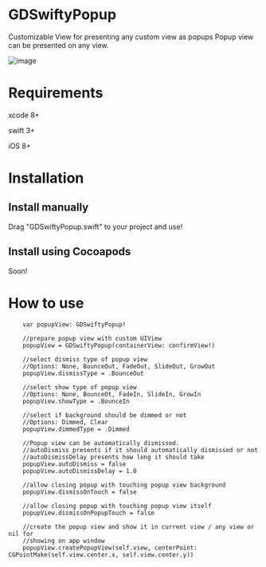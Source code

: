 # GDSwiftyPopup

Customizable View for presenting any custom view as popups
Popup view can be presented on any view.

![image](https://cloud.githubusercontent.com/assets/9967486/15256618/8501d938-1957-11e6-8292-1aa9203a0428.gif)


# Requirements
xcode 8+

swift 3+

iOS 8+


# Installation
Install manually
------
Drag "GDSwiftyPopup.swift" to your project and use!

Install using Cocoapods
------
Soon!



# How to use
```
    var popupView: GDSwiftyPopup!

    //prepare popup view with custom UIView
    popupView = GDSwiftyPopup(containerView: confirmView!)
    
    //select dismiss type of popup view
    //Options: None, BounceOut, FadeOut, SlideOut, GrowOut
    popupView.dismissType = .BounceOut
    
    //select show type of popup view
    //Options: None, BounceOt, FadeIn, SlideIn, GrowIn
    popupView.showType = .BounceIn
    
    //select if background should be dimmed or not
    //Options: Dimmed, Clear
    popupView.dimmedType = .Dimmed
    
    //Popup view can be automatically dismissed.
    //autoDismiss presents if it should automatically dismissed or not
    //autoDismissDelay presents how long it should take
    popupView.autoDismiss = false
    popupView.autoDismissDelay = 1.0
    
    //allow closing popup with touching popup view background
    popupView.dismissOnTouch = false
    
    //allow closing popup with touching popup view itself
    popupView.dismissOnPopupTouch = false
    
    //create the popup view and show it in current view / any view or nil for 
    //showing on app window
    popupView.createPopupView(self.view, centerPoint: CGPointMake(self.view.center.x, self.view.center.y))

```